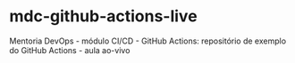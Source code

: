 # mdc-github-actions-live
Mentoria DevOps - módulo CI/CD - GitHub Actions: repositório de exemplo do GitHub Actions - aula ao-vivo
